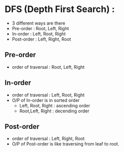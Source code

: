 # DFS (Depth First Search) :

- 3 different ways are there
- Pre-order : Root, Left, Right
- In-order : Left, Root, Right
- Post-order : Left, Right, Root

## Pre-order

- order of traversal : Root, Left, Right

## In-order

- order of traversal : Left, Root, Right
- O/P of In-order is in sorted order
  - Left, Root, Right : ascending order
  - Root,Left, Right : decending order

## Post-order

- order of traversal : Left, Right, Root
- O/P of Post-order is like traversing from leaf to root.
